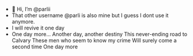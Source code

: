 - 👋 Hi, I’m @parlii
- That other username @parli is also mine but I guess I dont use it anymore.
- I will revive it one day
- One day more...
Another day, another destiny
This never-ending road to Calvary
These men who seem to know my crime
Will surely come a second time
One day more
